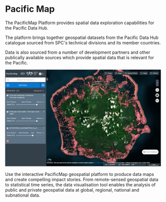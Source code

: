 # Pacific Map

The PacificMap Platform provides spatial data exploration capabilities for the Pacific Data Hub.

The platform brings together geospatial datasets from the Pacific Data Hub catalogue sourced from SPC's technical divisions and its member countries.

Data is also sourced from a number of development partners and other publically available sources which provide spatial data that is relevant for the Pacific.

![](../../.gitbook/assets/image%20%282%29.png)

Use the interactive PacificMap geospatial platform to produce data maps and create compelling impact stories. From remote-sensed geospatial data to statistical time series, the data visualisation tool enables the analysis of public and private geospatial data at global, regional, national and subnational data.

 

